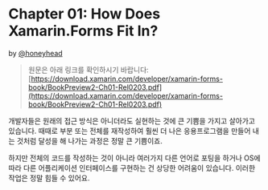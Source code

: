 # Chapter 01: How Does Xamarin.Forms Fit In? #

by [@honeyhead](https://github.com/honeyhead)

> 원문은 아래 링크를 확인하시기 바랍니다:
> [https://download.xamarin.com/developer/xamarin-forms-book/BookPreview2-Ch01-Rel0203.pdf](https://download.xamarin.com/developer/xamarin-forms-book/BookPreview2-Ch01-Rel0203.pdf)

개발자들은 원래의 접근 방식은 아니더라도 실현하는 것에 큰 기쁨을 가지고 살아가고 있습니다. 때때로 부분 또는 전체를 재작성하여 훨씬 더 나은 응용프로그램을 만들어 내는 것처럼 달성을 해 나가는 과정은 정말 큰 기쁨이죠.

하지만 전체의 코드를 작성하는 것이 아니라 여러가지 다른 언어로 포팅을 하거나 OS에 따라 다른 어플리케이션 인터페이스를 구현하는 건 상당한 어려움이 있습니다. 이러한 작업은 정말 힘들 수 있어요.
